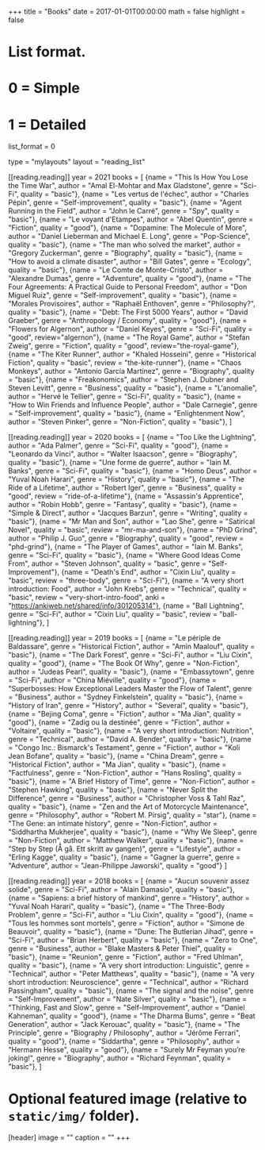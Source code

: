 +++
title = "Books"
date = 2017-01-01T00:00:00
math = false
highlight = false

# List format.
#   0 = Simple
#   1 = Detailed
list_format = 0

type = "mylayouts"
layout = "reading_list"

[[reading.reading]]
    year = 2021
    books = [
        {name = "This Is How You Lose the Time War", author = "Amal El-Mohtar and Max Gladstone", genre = "Sci-Fi", quality = "basic"},
        {name = "Les vertus de l'échec", author = "Charles Pépin", genre = "Self-improvement", quality = "basic"},
        {name = "Agent Running in the Field", author = "John le Carré", genre = "Spy", quality = "basic"},
        {name = "Le voyant d'Etampes", author = "Abel Quentin", genre = "Fiction", quality = "good"},
        {name = "Dopamine: The Molecule of More", author = "Daniel Lieberman and Michael E. Long", genre = "Pop-Science", quality = "basic"},
        {name = "The man who solved the market", author = "Gregory Zuckerman", genre = "Biography", quality = "basic"},
        {name = "How to avoid a climate disaster", author = "Bill Gates", genre = "Ecology", quality = "basic"},
        {name = "Le Comte de Monte-Cristo", author = "Alexandre Dumas", genre = "Adventure", quality = "good"},
        {name = "The Four Agreements: A Practical Guide to Personal Freedom", author = "Don Miguel Ruiz", genre = "Self-improvement", quality = "basic"},
        {name = "Morales Provisoires", author = "Raphaël Enthoven", genre = "Philosophy?", quality = "basic"},
        {name = "Debt: The First 5000 Years", author = "David Graeber", genre = "Anthropology / Economy", quality = "good"},
        {name = "Flowers for Algernon", author = "Daniel Keyes", genre = "Sci-Fi", quality = "good", review="algernon"},
        {name = "The Royal Game", author = "Stefan Zweig", genre = "Fiction", quality = "good", review="the-royal-game"},
        {name = "The Kiter Runner", author = "Khaled Hosseini", genre = "Historical Fiction", quality = "basic", review = "the-kite-runner"},
        {name = "Chaos Monkeys", author = "Antonio García Martínez", genre = "Biography", quality = "basic"},
        {name = "Freakonomics", author = "Stephen J. Dubner and Steven Levitt", genre = "Business", quality = "basic"},
        {name = "L'anomalie", author = "Hervé le Tellier", genre = "Sci-Fi", quality = "basic"},
        {name = "How to Win Friends and Influence People", author = "Dale Carnegie", genre = "Self-improvement", quality = "basic"},
        {name = "Enlightenment Now", author = "Steven Pinker", genre = "Non-Fiction", quality = "basic"},
    ]

[[reading.reading]]
    year = 2020
    books = [
        {name = "Too Like the Lightning", author = "Ada Palmer", genre = "Sci-Fi", quality = "good"},
        {name = "Leonardo da Vinci", author = "Walter Isaacson", genre = "Biography", quality = "basic"},
        {name = "Une forme de guerre", author = "Iain M. Banks", genre = "Sci-Fi", quality = "basic"},
        {name = "Homo Deus", author = "Yuval Noah Harari", genre = "History", quality = "basic"},
        {name = "The Ride of a Lifetime", author = "Robert Iger", genre = "Business", quality = "good", review = "ride-of-a-lifetime"},
        {name = "Assassin's Apprentice", author = "Robin Hobb", genre = "Fantasy", quality = "basic"},
        {name = "Simple & Direct", author = "Jacques Barzun", genre = "Writing", quality = "basic"},
        {name = "Mr Man and Son", author = "Lao She", genre = "Satirical Novel", quality = "basic", review = "mr-ma-and-son"},
        {name = "PhD Grind", author = "Philip J. Guo", genre = "Biography", quality = "good", review = "phd-grind"},
        {name = "The Player of Games", author = "Iain M. Banks", genre = "Sci-Fi", quality = "basic"},
        {name = "Where Good Ideas Come From", author = "Steven Johnson", quality = "basic", genre = "Self-Improvement"},
        {name = "Death's End", author = "Cixin Liu", quality = "basic", review = "three-body", genre = "Sci-Fi"},
        {name = "A very short introduction: Food", author = "John Krebs", genre = "Technical", quality = "basic", review = "very-short-intro-food", anki = "https://ankiweb.net/shared/info/301205314"},
        {name = "Ball Lightning", genre = "Sci-Fi", author = "Cixin Liu", quality = "basic", review = "ball-lightning"},
    ]


[[reading.reading]]
    year = 2019
    books = [
        {name = "Le périple de Baldassare", genre = "Historical Fiction", author = "Amin Maalouf", quality = "basic"},
        {name = "The Dark Forest", genre = "Sci-Fi", author = "Liu Cixin", quality = "good"},
        {name = "The Book Of Why", genre = "Non-Fiction", author = "Judeas Pearl", quality = "basic"},
        {name = "Embassytown", genre = "Sci-Fi", author = "China Miéville", quality = "good"},
        {name = "Superbosses: How Exceptional Leaders Master the Flow of Talent", genre = "Business", author = "Sydney Finkelstein", quality = "basic"},
        {name = "History of Iran", genre = "History", author = "Several", quality = "basic"},
        {name = "Bejing Coma", genre = "Fiction", author = "Ma Jian", quality = "good"},
        {name = "Zadig ou la destinée", genre = "Fiction", author = "Voltaire", quality = "basic"},
        {name = "A very short introduction: Nutrition", genre = "Technical", author = "David A. Bender", quality = "basic"},
        {name = "Congo Inc.: Bismarck's Testament", genre = "Fiction", author = "Koli Jean Bofane", quality = "basic"},
        {name = "China Dream", genre = "Historical Fiction", author = "Ma Jian", quality = "basic"},
        {name = "Factfulness", genre = "Non-Fiction", author = "Hans Rosling", quality = "basic"},
        {name = "A Brief History of Time", genre = "Non-Fiction", author = "Stephen Hawking", quality = "basic"},
        {name = "Never Split the Difference", genre = "Business", author = "Christopher Voss & Tahl Raz", quality = "basic"},
        {name = "Zen and the Art of Motorcycle Maintenance", genre = "Philosophy", author = "Robert M. Pirsig", quality = "star"},
        {name = "The Gene: an intimate history", genre = "Non-Fiction", author = "Siddhartha Mukherjee", quality = "basic"},
        {name = "Why We Sleep", genre = "Non-Fiction", author = "Matthew Walker", quality = "basic"},
        {name = "Step by Step (Å gå. Ett skritt av gangen)", genre = "Lifestyle", author = "Erling Kagge", quality = "basic"},
        {name = "Gagner la guerre", genre = "Adventure", author = "Jean-Philippe Jaworski", quality = "good"}
    ]

[[reading.reading]]
    year = 2018
    books = [
        {name = "Aucun souvenir assez solide", genre = "Sci-Fi", author = "Alain Damasio", quality = "basic"},
        {name = "Sapiens: a brief history of mankind", genre = "History", author = "Yuval Noah Harari", quality = "basic"},
        {name = "The Three-Body Problem", genre = "Sci-Fi", author = "Liu Cixin", quality = "good"},
        {name = "Tous les hommes sont mortels", genre = "Fiction", author = "Simone de Beauvoir", quality = "basic"},
        {name = "Dune: The Butlerian Jihad", genre = "Sci-Fi", author = "Brian Herbert", quality = "basic"},
        {name = "Zero to One", genre = "Business", author = "Blake Masters & Peter Thiel", quality = "basic"},
        {name = "Reunion", genre = "Fiction", author = "Fred Uhlman", quality = "basic"},
        {name = "A very short introduction: Linguistic", genre = "Technical", author = "Peter Matthews", quality = "basic"},
        {name = "A very short introduction: Neuroscience", genre = "Technical", author = "Richard Passingham", quality = "basic"},
        {name = "The signal and the noise", genre = "Self-Improvement", author = "Nate Silver", quality = "basic"},
        {name = "Thinking, Fast and Slow", genre = "Self-Improvement", author = "Daniel Kahneman", quality = "good"},
        {name = "The Dharma Bums", genre = "Beat Generation", author = "Jack Kerouac", quality = "basic"},
        {name = "The Principle", genre = "Biography / Philosophy", author = "Jérôme Ferrari", quality = "good"},
        {name = "Siddartha", genre = "Philosophy", author = "Hermann Hesse", quality = "good"},
        {name = "Surely Mr Feyman you’re joking!", genre = "Biography", author = "Richard Feynman", quality = "basic"},
    ]




# Optional featured image (relative to `static/img/` folder).
[header]
image = ""
caption = ""
+++
